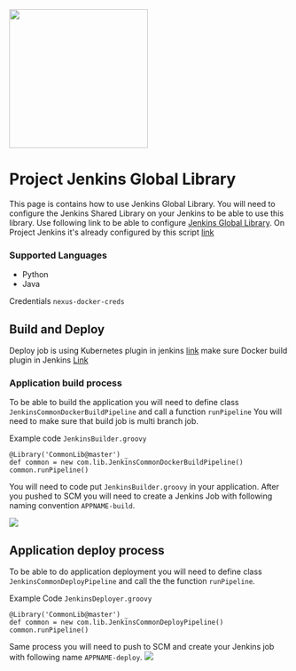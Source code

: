 

<img src="https://github.com/fuchicorp/jenkins-global-library/blob/master/docs/pictures/automotive.png"  width="250"  />

# Project Jenkins Global Library


This page is contains how to use Jenkins Global Library.  You will need to configure the Jenkins Shared Library on your Jenkins to be able to use this library.  Use following link to be able to configure [Jenkins Global Library](https://jenkins.io/doc/book/pipeline/shared-libraries/). On Project Jenkins it's already configured by this script  [link](https://github.com/fuchicorp/common_tools/blob/2f0639c77c83b8b7b812434ee2681bf0bbd3f8be/charts/jenkins/values.yaml#L246) 

### Supported Languages 
* Python
* Java


Credentials 
`nexus-docker-creds`

## Build and Deploy 
Deploy job is using Kubernetes plugin in jenkins [link](https://github.com/jenkinsci/kubernetes-plugin) make sure 
Docker build plugin in Jenkins [Link](https://jenkins.io/doc/book/pipeline/docker/)


### Application build process 
To be able to build the application you will need to define class `JenkinsCommonDockerBuildPipeline`  and call a function `runPipeline` You will need to make sure that build job is multi branch job. 

Example code `JenkinsBuilder.groovy`
``` 
@Library('CommonLib@master') _
def common = new com.lib.JenkinsCommonDockerBuildPipeline()
common.runPipeline()
```

You will need to code put `JenkinsBuilder.groovy` in your application.  After you pushed to SCM you will need to create a Jenkins Job with following naming convention `APPNAME-build`.  

![](https://github.com/fuchicorp/jenkins-global-library/blob/master/docs/pictures/jenkin-build.png)


## Application deploy process

To be able to do application deployment you will need to define class `JenkinsCommonDeployPipeline` and call the the function `runPipeline`. 

Example Code `JenkinsDeployer.groovy`
```
@Library('CommonLib@master') _
def common = new com.lib.JenkinsCommonDeployPipeline()
common.runPipeline()
```

Same process you will need to push to SCM and create your Jenkins job with following name `APPNAME-deploy`. 
![](https://github.com/fuchicorp/jenkins-global-library/blob/master/docs/pictures/jenkins-deploy.png)


